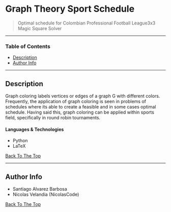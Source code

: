 # Graph Theory Sport Schedule

> Optimal schedule for Colombian Professional Football League3x3 Magic Square Solver 

---

### Table of Contents

- [Description](#description)
- [Author Info](#author-info)

---

## Description

Graph coloring labels vertices or edges of a graph G with different colors. Frequently, the application of graph coloring is seen in problems of schedules where its able to create a feasible and in some cases optimal schedule. Having said this, graph coloring can be applied within sports field, specifically in round robin tournaments.

#### Languages & Technologies

- Python
- LaTeX


[Back To The Top](#read-me-template)

---

## Author Info

- Santiago Alvarez Barbosa
- Nicolas Velandia (NicolasCode)

[Back To The Top](#read-me-template)

